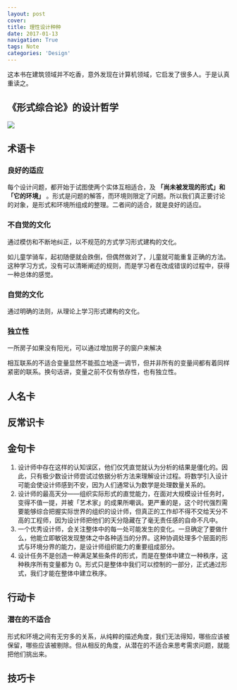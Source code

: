 ```yaml
---
layout: post
cover:
title: 理性设计种种
date: 2017-01-13
navigation: True
tags: Note
categories: 'Design'
---
```


这本书在建筑领域并不吃香，意外发现在计算机领域，它启发了很多人。于是认真重读之。

<!--more-->

## 《形式综合论》的设计哲学

![](https://img3.doubanio.com/lpic/s4205156.jpg)

## 术语卡

### 良好的适应

每个设计问题，都开始于试图使两个实体互相适合，及 **「尚未被发现的形式」和「它的环境」** 。形式是问题的解答，而环境则限定了问题。所以我们真正要讨论的对象，是形式和环境所组成的整理。二者间的适合，就是良好的适应。

### 不自觉的文化

通过模仿和不断地纠正，以不规范的方式学习形式建构的文化。

如儿童学骑车，起初随便就会跌倒，但偶然做对了，儿童就可能重复正确的方法。这种学习方式，没有可以清晰阐述的规则，而是学习者在改成错误的过程中，获得一种总体的感觉。

### 自觉的文化

通过明确的法则，从理论上学习形式建构的文化。

### 独立性

一所房子如果没有阳光，可以通过增加房子的窗户来解决

相互联系的不适合变量显然不能孤立地逐一调节，但并非所有的变量间都有着同样紧密的联系。换句话讲，变量之前不仅有依存性，也有独立性。



## 人名卡


## 反常识卡


## 金句卡

1. 设计师中存在这样的认知误区，他们仅凭直觉就认为分析的结果是僵化的。因此，只有极少数设计师尝试过依据分析方法来理解设计过程。将数学引入设计可能会使设计师感到不安，因为人们通常认为数学是处理数量关系的。
2. 设计师的最高天分——组织实际形式的直觉能力，在面对大规模设计任务时，变得不值一提，并被「艺术家」的成果所嘲讽。更严重的是，这个时代强烈需要能够综合把握实际世界的组织的设计师，但真正的工作却不得不交给天分不高的工程师，因为设计师把他们的天分隐藏在了毫无责任感的自命不凡中。
3. 一个优秀设计师，会关注整体中的每一处可能发生的变化。一旦确定了要做什么，他能立即敏锐发现整体之中各种适当的分界。这种协调处理多个层面的形式与环境分界的能力，是设计师组织能力的重要组成部分。
4. 设计任务不是创造一种满足某些条件的形式，而是在整体中建立一种秩序，这种秩序所有变量都为 0。形式只是整体中我们可以控制的一部分，正式通过形式，我们才能在整体中建立秩序。

## 行动卡

### 潜在的不适合

形式和环境之间有无穷多的关系，从纯粹的描述角度，我们无法得知，哪些应该被保留，哪些应该被剔除。但从相反的角度，从潜在的不适合来思考需求问题，就能把他们挑出来。

## 技巧卡


